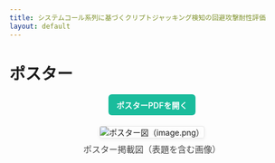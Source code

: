```yaml
---
title: システムコール系列に基づくクリプトジャッキング検知の回避攻撃耐性評価
layout: default
---
```


# ポスター

<p align="center">
  <a href="{{ '/assets/CSS_poster.pdf' | relative_url }}" class="btn">ポスターPDFを開く</a>
</p>

<style>
.btn{
  display:inline-block; padding:.6em 1.0em; border-radius:6px;
  background:#1abc9c; color:#fff; text-decoration:none; font-weight:600;
}
.btn:hover{ opacity:.9; }
.fig {
  margin: 1.2rem auto;
  text-align: center;
  max-width: 1100px;
}
.fig img {
  max-width:100%;
  height:auto;
  border:1px solid #e6e6e6;
  box-shadow: 0 2px 6px rgba(0,0,0,0.06);
  border-radius:4px;
}
.caption { font-size:0.95rem; color:#444; margin-top:.4rem; }
</style>

<div class="fig">
  <img src="{{ '/assets/image.png' | relative_url }}" alt="ポスター図（image.png）">
  <div class="caption">ポスター掲載図（表題を含む画像）</div>
</div>

